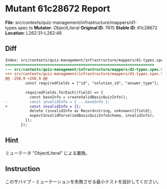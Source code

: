 # Mutant 61c28672 Report

**File**: src/contexts/quiz-management/infrastructure/mappers/d1-types.spec.ts
**Mutator**: ObjectLiteral
**Original ID**: 7615
**Stable ID**: 61c28672
**Location**: L262:31–L262:46

## Diff

```diff
Index: src/contexts/quiz-management/infrastructure/mappers/d1-types.spec.ts
===================================================================
--- src/contexts/quiz-management/infrastructure/mappers/d1-types.spec.ts	original
+++ src/contexts/quiz-management/infrastructure/mappers/d1-types.spec.ts	mutated #7615
@@ -258,9 +258,9 @@
         const requiredFields = ["id", "solution_id", "answer_type"];
 
         requiredFields.forEach((field) => {
           const baseInfo = createValidBasicQuizInfo();
-          const invalidInfo = { ...baseInfo };
+          const invalidInfo = {};
           delete (invalidInfo as Record<string, unknown>)[field];
           expectInvalidParse(zodBasicQuizInfoSchema, invalidInfo);
         });
       });
```

## Hint

ミューテータ "ObjectLiteral" による置換。

## Instruction

このサバイブ・ミューテーションを失敗させる最小テストを設計してください。
